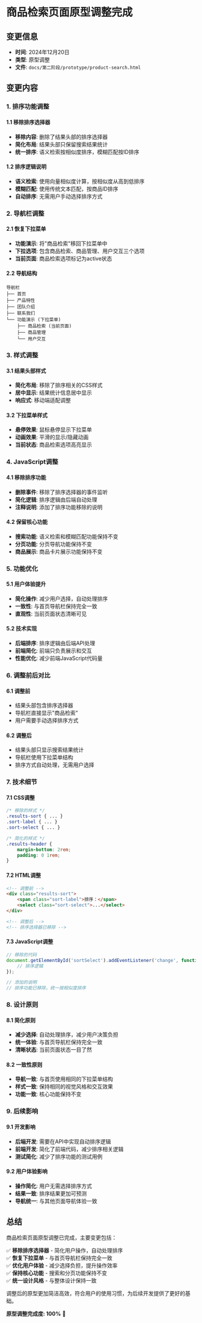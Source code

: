 # 商品检索页面原型调整完成

## 变更信息
- **时间**: 2024年12月20日
- **类型**: 原型调整
- **文件**: `docs/第二阶段/prototype/product-search.html`

## 变更内容

### 1. 排序功能调整

#### 1.1 移除排序选择器
- **移除内容**: 删除了结果头部的排序选择器
- **简化布局**: 结果头部只保留搜索结果统计
- **统一排序**: 语义检索按相似度排序，模糊匹配按ID排序

#### 1.2 排序逻辑说明
- **语义检索**: 使用向量相似度计算，按相似度从高到低排序
- **模糊匹配**: 使用传统文本匹配，按商品ID排序
- **自动排序**: 无需用户手动选择排序方式

### 2. 导航栏调整

#### 2.1 恢复下拉菜单
- **功能演示**: 将"商品检索"移回下拉菜单中
- **下拉选项**: 包含商品检索、商品管理、用户交互三个选项
- **当前页面**: 商品检索选项标记为active状态

#### 2.2 导航结构
```
导航栏
├── 首页
├── 产品特性  
├── 团队介绍
├── 联系我们
└── 功能演示 (下拉菜单)
    ├── 商品检索 (当前页面)
    ├── 商品管理
    └── 用户交互
```

### 3. 样式调整

#### 3.1 结果头部样式
- **简化布局**: 移除了排序相关的CSS样式
- **居中显示**: 结果统计信息居中显示
- **响应式**: 移动端适配调整

#### 3.2 下拉菜单样式
- **悬停效果**: 鼠标悬停显示下拉菜单
- **动画效果**: 平滑的显示/隐藏动画
- **当前状态**: 商品检索选项高亮显示

### 4. JavaScript调整

#### 4.1 移除排序功能
- **删除事件**: 移除了排序选择器的事件监听
- **简化逻辑**: 排序逻辑由后端自动处理
- **注释说明**: 添加了排序功能移除的说明

#### 4.2 保留核心功能
- **搜索功能**: 语义检索和模糊匹配功能保持不变
- **分页功能**: 分页导航功能保持不变
- **商品展示**: 商品卡片展示功能保持不变

### 5. 功能优化

#### 5.1 用户体验提升
- **简化操作**: 减少用户选择，自动处理排序
- **一致性**: 与首页导航栏保持完全一致
- **直观性**: 当前页面状态清晰可见

#### 5.2 技术实现
- **后端排序**: 排序逻辑由后端API处理
- **前端简化**: 前端只负责展示和交互
- **性能优化**: 减少前端JavaScript代码量

### 6. 调整前后对比

#### 6.1 调整前
- 结果头部包含排序选择器
- 导航栏直接显示"商品检索"
- 用户需要手动选择排序方式

#### 6.2 调整后
- 结果头部只显示搜索结果统计
- 导航栏使用下拉菜单结构
- 排序方式自动处理，无需用户选择

### 7. 技术细节

#### 7.1 CSS调整
```css
/* 移除的样式 */
.results-sort { ... }
.sort-label { ... }
.sort-select { ... }

/* 简化的样式 */
.results-header {
    margin-bottom: 2rem;
    padding: 0 1rem;
}
```

#### 7.2 HTML调整
```html
<!-- 调整前 -->
<div class="results-sort">
    <span class="sort-label">排序：</span>
    <select class="sort-select">...</select>
</div>

<!-- 调整后 -->
<!-- 排序选择器已移除 -->
```

#### 7.3 JavaScript调整
```javascript
// 移除的代码
document.getElementById('sortSelect').addEventListener('change', function() {
    // 排序逻辑
});

// 添加的说明
// 排序功能已移除，统一按相似度排序
```

### 8. 设计原则

#### 8.1 简化原则
- **减少选择**: 自动处理排序，减少用户决策负担
- **统一体验**: 与首页导航栏保持完全一致
- **清晰状态**: 当前页面状态一目了然

#### 8.2 一致性原则
- **导航一致**: 与首页使用相同的下拉菜单结构
- **样式一致**: 保持相同的视觉风格和交互效果
- **功能一致**: 核心功能保持不变

### 9. 后续影响

#### 9.1 开发影响
- **后端开发**: 需要在API中实现自动排序逻辑
- **前端开发**: 简化了前端代码，减少排序相关逻辑
- **测试简化**: 减少了排序功能的测试用例

#### 9.2 用户体验影响
- **操作简化**: 用户无需选择排序方式
- **结果一致**: 排序结果更加可预测
- **导航统一**: 与其他页面导航体验一致

## 总结

商品检索页面原型调整已完成，主要变更包括：

✅ **移除排序选择器** - 简化用户操作，自动处理排序  
✅ **恢复下拉菜单** - 与首页导航栏保持完全一致  
✅ **优化用户体验** - 减少选择负担，提升操作效率  
✅ **保持核心功能** - 搜索和分页功能保持不变  
✅ **统一设计风格** - 与整体设计保持一致  

调整后的原型更加简洁高效，符合用户的使用习惯，为后续开发提供了更好的基础。

**原型调整完成度: 100%** 🎉
